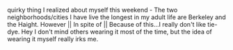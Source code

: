 quirky thing I realized about myself this weekend - 
 The two neighborhoods/cities I have live the longest in my adult life are
 Berkeley and the Haight. However || In spite of ||  Because of this...I
 really don't like tie-dye. Hey I don't mind others wearing it most of the
 time, but the idea of wearing it myself really irks me.